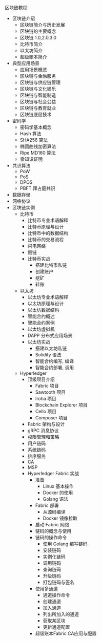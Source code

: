 区块链教程:

* 区块链介绍
  * 区块链简介与历史发展
  * 区块链的主要概念
  * 区块链 1.0,2.0,3.0
  * 比特币简介
  * 以太坊简介
  * 超级账本简介
* 典型应用场景
  * 应用场景概览
  * 区块链与金融服务
  * 区块链与供应链管理
  * 区块链与文化娱乐
  * 区块链与智能制造
  * 区块链与社会公益
  * 区块链与教育就业
  * 区块链底层技术
* 密码学
  * 密码学基本概念
  * Hash 算法
  * SHA256 算法
  * 椭圆曲线加密算法
  * Ripe MD160 算法
  * 零知识证明
* 共识算法
  * PoW
  * PoS
  * DPOS
  * PBFT 拜占庭共识
* 数据存储
* 网络协议
* 区块链实例
  * 比特币
    * 比特币专业术语解释
    * 比特币原理与设计
    * 比特币中的数据结构
    * 比特币的交易流程
    * 闪电网络
    * 侧链
    * 比特币实战
      * 搭建比特币私链
      * 创建账户
      * 挖矿
      * 转账
  * 以太坊
    * 以太坊专业术语解释
    * 以太坊原理与设计
    * 以太坊数据结构
    * 智能合约概述
    * 智能合约案例
    * 以太坊虚拟机
    * DAPP 分布式应用场景
    * 以太坊实战
      * 搭建以太坊私链
      * Solidity 语法
      * 智能合约编写, 编译
      * 智能合约部署, 调用
  * Hyperledger
    * 顶级项目介绍
      * Fabric 项目
      * Sawtooth 项目
      * Iroha 项目
      * Blockchain Explorer 项目
      * Cello 项目
      * Composer 项目
    * Fabric 架构与设计
    * gRPC 消息协议
    * 权限管理和策略
    * 用户链码
    * 系统链码
    * 排序服务
    * CA
    * MSP
    * Hyperledger Fabric 实战
      * 准备
        * Linux 基本操作
        * Docker 的使用
        * Golang 语法
      * Fabric 部署
        * 从源码编译
        * Docker 镜像拉取
      * 启动 Fabric 网络
      * 链码的概念与使用
      * 链码的操作命令
        * 使用 Golang 编写链码
        * 安装链码
        * 实例化链码
        * 调用链码
        * 查询链码
        * 升级链码
        * 打包链码与签名
      * 使用多通道
        * 通道操作命令
        * 创建通道
        * 加入通道
        * 列出所加入的通道
        * 获取某区块
        * 更新通道配置
      * 超级账本Fabric CA应用与配置
